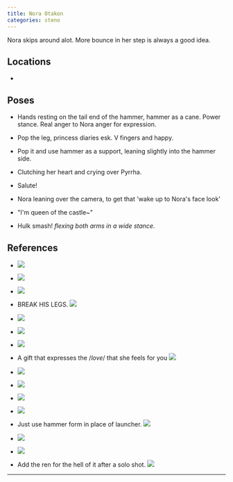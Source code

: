 ```yaml
---
title: Nora Otakon
categories: steno
---
```


Nora skips around alot. More bounce in her step is always a good idea.

## Locations

- 

## Poses

* Hands resting on the tail end of the hammer, hammer as a cane. Power stance. Real anger to Nora anger for expression.

* Pop the leg, princess diaries esk. V fingers and happy. 

* Pop it and use hammer as a support, leaning slightly into the hammer side.

* Clutching her heart and crying over Pyrrha.

* Salute!

* Nora leaning over the camera, to get that 'wake up to Nora's face look'

* "I'm queen of the castle~"

* Hulk smash! *flexing both arms in a wide stance.*

## References

* ![](http://i.imgur.com/IcX1jjK.png)

* ![](http://i.imgur.com/0SSSFVh.png)

* ![](http://i.imgur.com/QKe9DYa.png)

* BREAK HIS LEGS. ![](http://i.imgur.com/yTdUUz3.png)

* ![](http://i.imgur.com/vC38pu5.png)

* ![](http://i.imgur.com/xMHIoaU.png)

* ![](http://i.imgur.com/CcHu8oa.png)

* A gift that expresses the /*love*/ that she feels for you ![](http://i.imgur.com/6dPDOIj.png)

* ![](http://i.imgur.com/lrk4jWi.png)

* ![](http://i.imgur.com/jRf8QyJ.jpg)

* ![](http://i.imgur.com/nPhtLib.png)

* ![](http://i.imgur.com/pI8kexB.jpg)

* Just use hammer form in place of launcher. ![](http://i.imgur.com/zeGzyHR.png)

* ![](http://i.imgur.com/BMybWmm.jpg)

* ![](http://i.imgur.com/fgQx83Z.png)

* Add the ren for the hell of it after a solo shot. ![](http://i.imgur.com/3cjZZm0.png)

---
